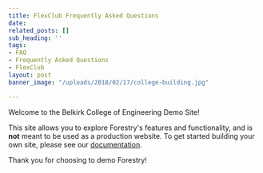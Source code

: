 ```yaml
---
title: FlexClub Frequently Asked Questions
date: 
related_posts: []
sub_heading: ''
tags:
- FAQ
- Frequently Asked Questions
- FlexClub
layout: post
banner_image: "/uploads/2018/02/17/college-building.jpg"

---
```

Welcome to the Belkirk College of Engineering Demo Site!

This site allows you to explore Forestry's features and functionality, and is **not** meant to be used as a production website. To get started building your own site, please see our [documentation](https://forestry.io/docs/).

Thank you for choosing to demo Forestry!